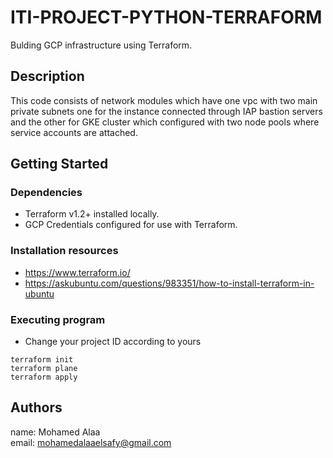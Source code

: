 # ITI-PROJECT-PYTHON-TERRAFORM

Bulding GCP infrastructure using Terraform.

## Description

This code consists of network modules which have one vpc with two main private subnets one for the instance connected through IAP bastion servers and the other for GKE cluster which configured with two node pools where service accounts are attached.

## Getting Started

### Dependencies

* Terraform v1.2+ installed locally.
* GCP Credentials configured for use with Terraform.

### Installation resources

* https://www.terraform.io/
* https://askubuntu.com/questions/983351/how-to-install-terraform-in-ubuntu

### Executing program

* Change your project ID according to yours
```
terraform init
terraform plane
terraform apply
```

## Authors

name: Mohamed Alaa  
email: mohamedalaaelsafy@gmail.com
